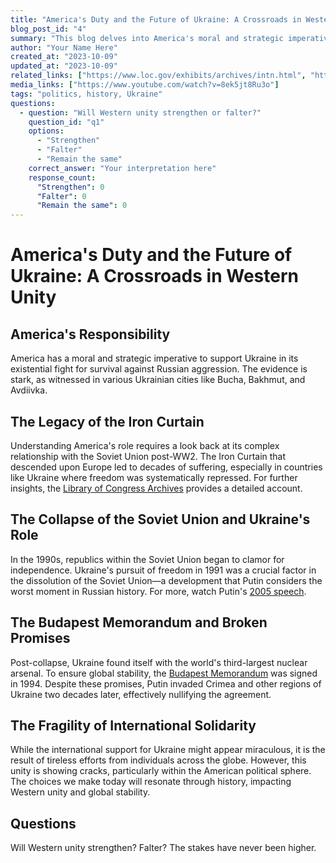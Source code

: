 ```yaml
---
title: "America's Duty and the Future of Ukraine: A Crossroads in Western Unity"
blog_post_id: "4"
summary: "This blog delves into America's moral and strategic imperatives to support Ukraine in its fight against Russian aggression. It explores the historical backdrop of the U.S.-Soviet relationship and the pivotal role Ukraine played in the dissolution of the Soviet Union. The stakes are high, and the choices made today will shape the future of Western unity and global stability."
author: "Your Name Here"
created_at: "2023-10-09"
updated_at: "2023-10-09"
related_links: ["https://www.loc.gov/exhibits/archives/intn.html", "https://en.wikipedia.org/wiki/Budapest_Memorandum", "https://www.youtube.com/watch?v=nTvswwU5Eco"]
media_links: ["https://www.youtube.com/watch?v=8ek5jt8Ru3o"]
tags: "politics, history, Ukraine"
questions: 
  - question: "Will Western unity strengthen or falter?"
    question_id: "q1"
    options:
      - "Strengthen"
      - "Falter"
      - "Remain the same"
    correct_answer: "Your interpretation here"
    response_count:
      "Strengthen": 0
      "Falter": 0
      "Remain the same": 0
---
```


# America's Duty and the Future of Ukraine: A Crossroads in Western Unity

## America's Responsibility

America has a moral and strategic imperative to support Ukraine in its existential fight for survival against Russian aggression. The evidence is stark, as witnessed in various Ukrainian cities like Bucha, Bakhmut, and Avdiivka.

## The Legacy of the Iron Curtain

Understanding America's role requires a look back at its complex relationship with the Soviet Union post-WW2. The Iron Curtain that descended upon Europe led to decades of suffering, especially in countries like Ukraine where freedom was systematically repressed. For further insights, the [Library of Congress Archives](https://www.loc.gov/exhibits/archives/intn.html) provides a detailed account.

## The Collapse of the Soviet Union and Ukraine's Role

In the 1990s, republics within the Soviet Union began to clamor for independence. Ukraine's pursuit of freedom in 1991 was a crucial factor in the dissolution of the Soviet Union—a development that Putin considers the worst moment in Russian history. For more, watch Putin's [2005 speech](https://www.youtube.com/watch?v=nTvswwU5Eco).

## The Budapest Memorandum and Broken Promises

Post-collapse, Ukraine found itself with the world's third-largest nuclear arsenal. To ensure global stability, the [Budapest Memorandum](https://en.wikipedia.org/wiki/Budapest_Memorandum) was signed in 1994. Despite these promises, Putin invaded Crimea and other regions of Ukraine two decades later, effectively nullifying the agreement.

## The Fragility of International Solidarity

While the international support for Ukraine might appear miraculous, it is the result of tireless efforts from individuals across the globe. However, this unity is showing cracks, particularly within the American political sphere. The choices we make today will resonate through history, impacting Western unity and global stability.

## Questions

Will Western unity strengthen? Falter? The stakes have never been higher.

